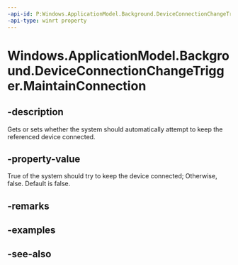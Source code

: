 ----api-id: P:Windows.ApplicationModel.Background.DeviceConnectionChangeTrigger.MaintainConnection
-api-type: winrt property
---<!-- Property syntaxpublic bool MaintainConnection { get;  set; }--># Windows.ApplicationModel.Background.DeviceConnectionChangeTrigger.MaintainConnection## -descriptionGets or sets whether the system should automatically attempt to keep the referenced device connected.## -property-valueTrue of the system should try to keep the device connected; Otherwise, false. Default is false.## -remarks## -examples## -see-also